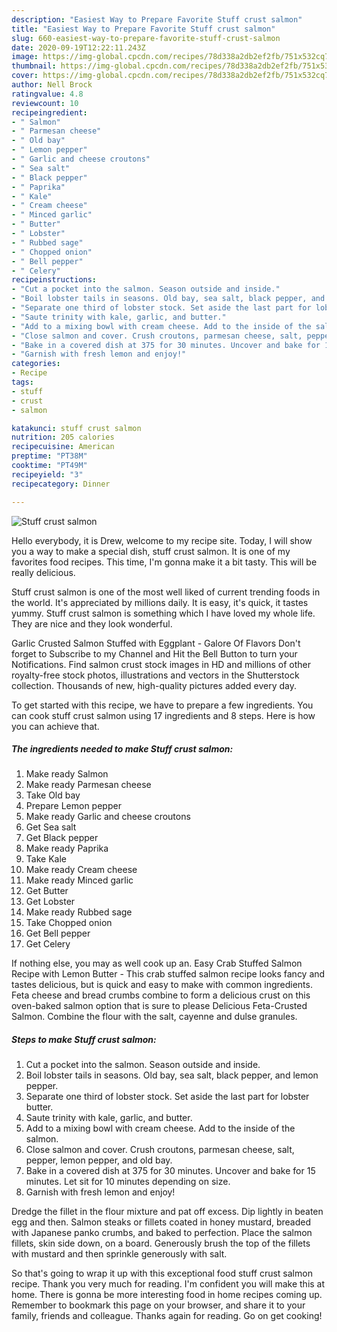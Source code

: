 ```yaml
---
description: "Easiest Way to Prepare Favorite Stuff crust salmon"
title: "Easiest Way to Prepare Favorite Stuff crust salmon"
slug: 660-easiest-way-to-prepare-favorite-stuff-crust-salmon
date: 2020-09-19T12:22:11.243Z
image: https://img-global.cpcdn.com/recipes/78d338a2db2ef2fb/751x532cq70/stuff-crust-salmon-recipe-main-photo.jpg
thumbnail: https://img-global.cpcdn.com/recipes/78d338a2db2ef2fb/751x532cq70/stuff-crust-salmon-recipe-main-photo.jpg
cover: https://img-global.cpcdn.com/recipes/78d338a2db2ef2fb/751x532cq70/stuff-crust-salmon-recipe-main-photo.jpg
author: Nell Brock
ratingvalue: 4.8
reviewcount: 10
recipeingredient:
- " Salmon"
- " Parmesan cheese"
- " Old bay"
- " Lemon pepper"
- " Garlic and cheese croutons"
- " Sea salt"
- " Black pepper"
- " Paprika"
- " Kale"
- " Cream cheese"
- " Minced garlic"
- " Butter"
- " Lobster"
- " Rubbed sage"
- " Chopped onion"
- " Bell pepper"
- " Celery"
recipeinstructions:
- "Cut a pocket into the salmon. Season outside and inside."
- "Boil lobster tails in seasons. Old bay, sea salt, black pepper, and lemon pepper."
- "Separate one third of lobster stock. Set aside the last part for lobster butter."
- "Saute trinity with kale, garlic, and butter."
- "Add to a mixing bowl with cream cheese. Add to the inside of the salmon."
- "Close salmon and cover. Crush croutons, parmesan cheese, salt, pepper, lemon pepper, and old bay."
- "Bake in a covered dish at 375 for 30 minutes. Uncover and bake for 15 minutes. Let sit for 10 minutes depending on size."
- "Garnish with fresh lemon and enjoy!"
categories:
- Recipe
tags:
- stuff
- crust
- salmon

katakunci: stuff crust salmon 
nutrition: 205 calories
recipecuisine: American
preptime: "PT38M"
cooktime: "PT49M"
recipeyield: "3"
recipecategory: Dinner

---
```



![Stuff crust salmon](https://img-global.cpcdn.com/recipes/78d338a2db2ef2fb/751x532cq70/stuff-crust-salmon-recipe-main-photo.jpg)

Hello everybody, it is Drew, welcome to my recipe site. Today, I will show you a way to make a special dish, stuff crust salmon. It is one of my favorites food recipes. This time, I'm gonna make it a bit tasty. This will be really delicious.

Stuff crust salmon is one of the most well liked of current trending foods in the world. It's appreciated by millions daily. It is easy, it's quick, it tastes yummy. Stuff crust salmon is something which I have loved my whole life. They are nice and they look wonderful.

Garlic Crusted Salmon Stuffed with Eggplant - Galore Of Flavors Don&#39;t forget to Subscribe to my Channel and Hit the Bell Button to turn your Notifications. Find salmon crust stock images in HD and millions of other royalty-free stock photos, illustrations and vectors in the Shutterstock collection. Thousands of new, high-quality pictures added every day.


To get started with this recipe, we have to prepare a few ingredients. You can cook stuff crust salmon using 17 ingredients and 8 steps. Here is how you can achieve that.

<!--inarticleads1-->

##### The ingredients needed to make Stuff crust salmon:

1. Make ready  Salmon
1. Make ready  Parmesan cheese
1. Take  Old bay
1. Prepare  Lemon pepper
1. Make ready  Garlic and cheese croutons
1. Get  Sea salt
1. Get  Black pepper
1. Make ready  Paprika
1. Take  Kale
1. Make ready  Cream cheese
1. Make ready  Minced garlic
1. Get  Butter
1. Get  Lobster
1. Make ready  Rubbed sage
1. Take  Chopped onion
1. Get  Bell pepper
1. Get  Celery


If nothing else, you may as well cook up an. Easy Crab Stuffed Salmon Recipe with Lemon Butter - This crab stuffed salmon recipe looks fancy and tastes delicious, but is quick and easy to make with common ingredients. Feta cheese and bread crumbs combine to form a delicious crust on this oven-baked salmon option that is sure to please Delicious Feta-Crusted Salmon. Combine the flour with the salt, cayenne and dulse granules. 

<!--inarticleads2-->

##### Steps to make Stuff crust salmon:

1. Cut a pocket into the salmon. Season outside and inside.
1. Boil lobster tails in seasons. Old bay, sea salt, black pepper, and lemon pepper.
1. Separate one third of lobster stock. Set aside the last part for lobster butter.
1. Saute trinity with kale, garlic, and butter.
1. Add to a mixing bowl with cream cheese. Add to the inside of the salmon.
1. Close salmon and cover. Crush croutons, parmesan cheese, salt, pepper, lemon pepper, and old bay.
1. Bake in a covered dish at 375 for 30 minutes. Uncover and bake for 15 minutes. Let sit for 10 minutes depending on size.
1. Garnish with fresh lemon and enjoy!


Dredge the fillet in the flour mixture and pat off excess. Dip lightly in beaten egg and then. Salmon steaks or fillets coated in honey mustard, breaded with Japanese panko crumbs, and baked to perfection. Place the salmon fillets, skin side down, on a board. Generously brush the top of the fillets with mustard and then sprinkle generously with salt. 

So that's going to wrap it up with this exceptional food stuff crust salmon recipe. Thank you very much for reading. I'm confident you will make this at home. There is gonna be more interesting food in home recipes coming up. Remember to bookmark this page on your browser, and share it to your family, friends and colleague. Thanks again for reading. Go on get cooking!
